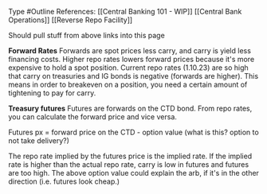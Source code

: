 Type #Outline 
References: [[Central Banking 101 - WIP]]
[[Central Bank Operations]]
[[Reverse Repo Facility]]

Should pull stuff from above links into this page


**Forward Rates**
Forwards are spot prices less carry, and carry is yield less financing costs. Higher repo rates lowers forward prices because it's more expensive to hold a spot position. Current repo rates (1.10.23) are so high that carry on treasuries and IG bonds is negative (forwards are higher). This means in order to breakeven on a position, you need a certain amount of tightening to pay for carry. 


**Treasury futures**
Futures are forwards on the CTD bond. From repo rates, you can calculate the forward price and vice versa. 

Futures px = forward price on the CTD - option value (what is this? option to not take delivery?)

The repo rate implied by the futures price is the implied rate. If the implied rate is higher than the actual repo rate, carry is low in futures and futures are too high. The above option value could explain the arb, if it's in the other direction (i.e. futures look cheap.)